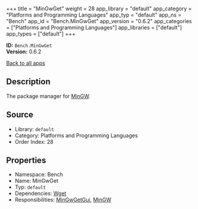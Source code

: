﻿+++
title = "MinGwGet"
weight = 28
app_library = "default"
app_category = "Platforms and Programming Languages"
app_typ = "default"
app_ns = "Bench"
app_id = "Bench.MinGwGet"
app_version = "0.6.2"
app_categories = ["Platforms and Programming Languages"]
app_libraries = ["default"]
app_types = ["default"]
+++

**ID:** `Bench.MinGwGet`  
**Version:** 0.6.2  
<!--more-->

[Back to all apps](/apps/)

## Description
The package manager for [MinGW](http://www.mingw.org/).

## Source

* Library: `default`
* Category: Platforms and Programming Languages
* Order Index: 28

## Properties

* Namespace: Bench
* Name: MinGwGet
* Typ: `default`
* Dependencies: [Wget](/app/Bench.Wget)
* Responsibilities: [MinGwGetGui](/app/Bench.MinGwGetGui), [MinGW](/app/Bench.MinGW)


